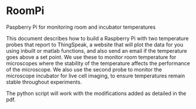 # RoomPi
 Paspberry Pi for monitoring room and incubator temperatures
 
 This document describes how to build a Raspberry Pi with two temperature probes that report to ThingSpeak, a website that will plot the data for you using inbuilt or matlab functions, and also send an email if the temperature goes above a set point.  We use these to monitor room temperature for microscopes where the stability of the temperature affects the performance of the microscope.  We also use the second probe to monitor the microscope incubator for live cell imaging, to ensure temperatures remain stable throughout experiments. 
 
 The python script will work with the modifications added as detailed in the pdf.
